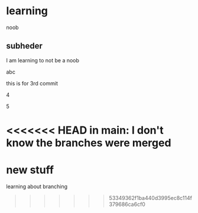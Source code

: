 # learning
noob

## subheder

I am learning to not be a noob

abc


this is for 3rd commit

4

5

<<<<<<< HEAD
in main: I don't know the branches were merged
=======
# new stuff
learning about branching
>>>>>>> 53349362f1ba440d3995ec8c114f379686ca6cf0
